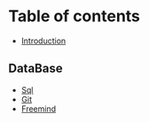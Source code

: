 # Table of contents

* [Introduction](README.md)

## DataBase
* [Sql](Database/sql.md)
* [Git](Git/git.md)
* [Freemind](Philosophies/freemind.md)
